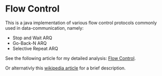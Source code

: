 # Flow Control

This is a java implementation of various flow control protocols commonly used in data-communication, namely:
* Stop and Wait ARQ
* Go-Back-N ARQ
* Selective Repeat ARQ

See the following article for my detailed analysis:
[Flow Control](http://nolanar.github.io/articles/flow-control.html).

Or alternativly this [wikipedia article](https://en.wikipedia.org/wiki/Flow_control_(data)) for a brief description.
